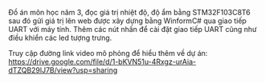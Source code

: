 Đồ án môn học năm 3, đọc giá trị nhiệt độ, độ ẩm bằng STM32F103C8T6 sau đó gửi giá trị lên web được xây dựng bằng WinformC# qua giao tiếp UART với máy tính. Thêm các nút nhấn để cài đặt giao tiếp UART cũng như điều khiển các led tượng trưng.

Truy cập đường link video mô phỏng để hiểu thêm về dự án:
https://drive.google.com/file/d/1-bKVN51u-4Rxgz-urAia-dTZQB29lJ7B/view?usp=sharing

  
